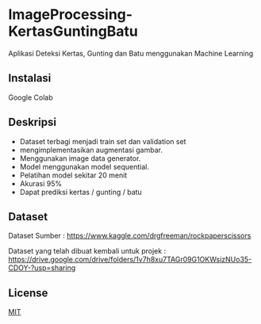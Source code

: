 # ImageProcessing-KertasGuntingBatu
Aplikasi Deteksi Kertas, Gunting dan Batu menggunakan Machine Learning

## Instalasi
Google Colab

## Deskripsi
- Dataset terbagi menjadi train set dan validation set
- mengimplementasikan augmentasi gambar.
- Menggunakan image data generator.
- Model menggunakan model sequential.
- Pelatihan model sekitar 20 menit
- Akurasi 95%
- Dapat prediksi kertas / gunting / batu

## Dataset

Dataset Sumber :
https://www.kaggle.com/drgfreeman/rockpaperscissors

Dataset yang telah dibuat kembali untuk projek :
https://drive.google.com/drive/folders/1v7h8xu7TAGr09G1OKWsizNUo35-CDOY-?usp=sharing

## License
[MIT](https://choosealicense.com/licenses/mit/)



